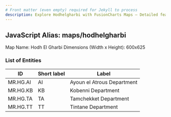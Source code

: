 ```yaml
---
# Front matter (even empty) required for Jekyll to process
description: Explore Hodhelgharbi with FusionCharts Maps – Detailed features for seamless integration. Try now & enhance your data visualization today! 
---
```


## JavaScript Alias: maps/hodhelgharbi

Map Name: Hodh El Gharbi
Dimensions (Width x Height): 600x625

### List of Entities

| ID       | Short label | Label                      |
| -------- | ----------- | -------------------------- |
| MR.HG.AI | AI          | Ayoun el Atrous Department |
| MR.HG.KB | KB          | Kobenni Department         |
| MR.HG.TA | TA          | Tamchekket Department      |
| MR.HG.TT | TT          | Tintane Department         |
